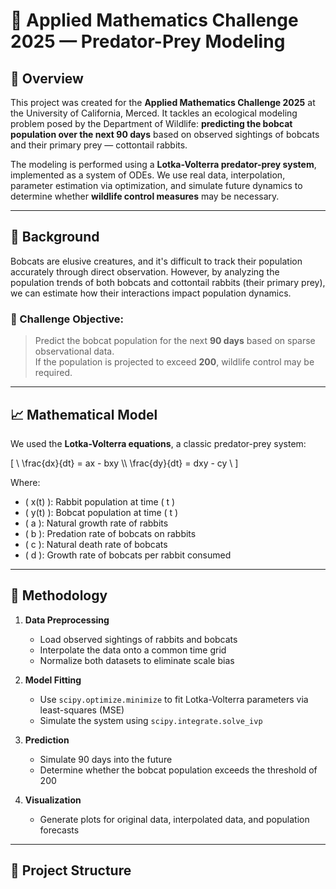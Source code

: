 # 🐾 Applied Mathematics Challenge 2025 — Predator-Prey Modeling

## 📍 Overview

This project was created for the **Applied Mathematics Challenge 2025** at the University of California, Merced. It tackles an ecological modeling problem posed by the Department of Wildlife: **predicting the bobcat population over the next 90 days** based on observed sightings of bobcats and their primary prey — cottontail rabbits.

The modeling is performed using a **Lotka-Volterra predator-prey system**, implemented as a system of ODEs. We use real data, interpolation, parameter estimation via optimization, and simulate future dynamics to determine whether **wildlife control measures** may be necessary.

---

## 🔬 Background

Bobcats are elusive creatures, and it's difficult to track their population accurately through direct observation. However, by analyzing the population trends of both bobcats and cottontail rabbits (their primary prey), we can estimate how their interactions impact population dynamics.

### 🐾 Challenge Objective:
> Predict the bobcat population for the next **90 days** based on sparse observational data.  
> If the population is projected to exceed **200**, wildlife control may be required.

---

## 📈 Mathematical Model

We used the **Lotka-Volterra equations**, a classic predator-prey system:

\[
\\
\\frac{dx}{dt} = ax - bxy \\\\
\\frac{dy}{dt} = dxy - cy
\\
\]

Where:
- \( x(t) \): Rabbit population at time \( t \)
- \( y(t) \): Bobcat population at time \( t \)
- \( a \): Natural growth rate of rabbits
- \( b \): Predation rate of bobcats on rabbits
- \( c \): Natural death rate of bobcats
- \( d \): Growth rate of bobcats per rabbit consumed

---

## 🧮 Methodology

1. **Data Preprocessing**
   - Load observed sightings of rabbits and bobcats
   - Interpolate the data onto a common time grid
   - Normalize both datasets to eliminate scale bias

2. **Model Fitting**
   - Use `scipy.optimize.minimize` to fit Lotka-Volterra parameters via least-squares (MSE)
   - Simulate the system using `scipy.integrate.solve_ivp`

3. **Prediction**
   - Simulate 90 days into the future
   - Determine whether the bobcat population exceeds the threshold of 200

4. **Visualization**
   - Generate plots for original data, interpolated data, and population forecasts

---

## 📁 Project Structure